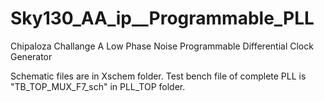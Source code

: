 # Sky130_AA_ip__Programmable_PLL
Chipaloza Challange A Low Phase Noise Programmable Differential Clock Generator

Schematic files are in Xschem folder.
Test bench file of complete PLL is "TB_TOP_MUX_F7_sch" in PLL_TOP folder. 
